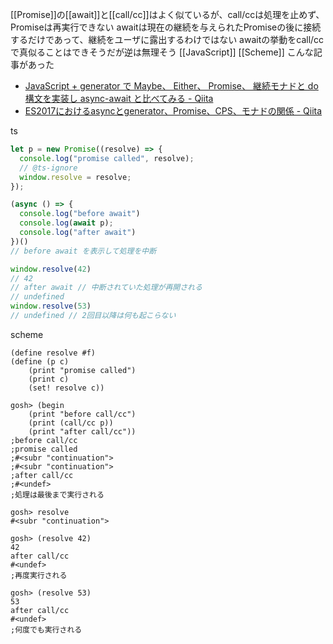 
[[Promise]]の[[await]]と[[call/cc]]はよく似ているが、call/ccは処理を止めず、Promiseは再実行できない
awaitは現在の継続を与えられたPromiseの後に接続するだけであって、継続をユーザに露出するわけではない
awaitの挙動をcall/ccで真似ることはできそうだが逆は無理そう
[[JavaScript]] [[Scheme]]
こんな記事があった
- [JavaScript + generator で Maybe、 Either、 Promise、 継続モナドと do 構文を実装し async-await と比べてみる - Qiita](https://qiita.com/legokichi/items/0582e71f4e6984548933)
- [ES2017におけるasyncとgenerator、Promise、CPS、モナドの関係 - Qiita](https://qiita.com/legokichi/items/77a36b7d2b75d8278f9d)

ts

```typescript
let p = new Promise((resolve) => {
  console.log("promise called", resolve);
  // @ts-ignore
  window.resolve = resolve;
});

(async () => {
  console.log("before await")
  console.log(await p);
  console.log("after await")
})()
// before await を表示して処理を中断

window.resolve(42)
// 42
// after await // 中断されていた処理が再開される
// undefined
window.resolve(53)
// undefined // 2回目以降は何も起こらない
```



scheme

```
(define resolve #f)
(define (p c)
	(print "promise called")
	(print c)
	(set! resolve c))

gosh> (begin
    (print "before call/cc")
    (print (call/cc p))
    (print "after call/cc"))
;before call/cc
;promise called
;#<subr "continuation">
;#<subr "continuation">
;after call/cc
;#<undef>
;処理は最後まで実行される

gosh> resolve
#<subr "continuation">

gosh> (resolve 42)
42
after call/cc
#<undef>
;再度実行される

gosh> (resolve 53)
53
after call/cc
#<undef>
;何度でも実行される 

```

